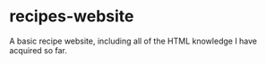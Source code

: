 # recipes-website
A basic recipe website, including all of the HTML knowledge I have acquired so far.
